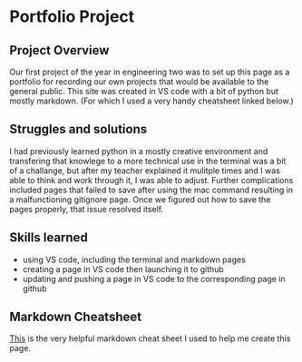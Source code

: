 # Portfolio Project
## Project Overview
Our first project of the year in engineering two was to set up this page as a portfolio for recording our own projects that would be available to the general public. This site was created in VS code with a bit of python but mostly markdown. (For which I used a very handy cheatsheet linked below.) 

## Struggles and solutions 
I had previously learned python in a mostly creative environment and transfering that knowlege to a more technical use in the terminal was a bit of a challange, but after my teacher explained it mulitple times and I was able to think and work through it, I was able to adjust. Further complications included pages that failed to save after using the mac command resulting in a malfunctioning gitignore page. Once we figured out how to save the pages properly, that issue resolved itself. 

## Skills learned 

- using VS code, including the terminal and markdown pages 
- creating a page in VS code then launching it to github
- updating and pushing a page in VS code to the corresponding page in github 


## Markdown Cheatsheet 
[This](https://www.markdownguide.org/cheat-sheet/) is the very helpful markdown cheat sheet I used to help me create this page. 